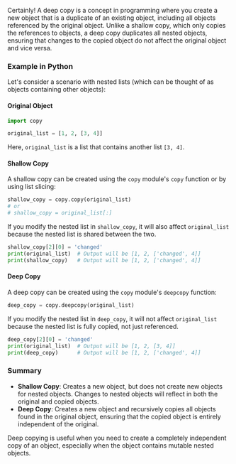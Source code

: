 Certainly! A deep copy is a concept in programming where you create a new object that is a duplicate of an existing object, including all objects referenced by the original object. Unlike a shallow copy, which only copies the references to objects, a deep copy duplicates all nested objects, ensuring that changes to the copied object do not affect the original object and vice versa.

### Example in Python

Let's consider a scenario with nested lists (which can be thought of as objects containing other objects):

#### Original Object

```python
import copy

original_list = [1, 2, [3, 4]]
```

Here, `original_list` is a list that contains another list `[3, 4]`.

#### Shallow Copy

A shallow copy can be created using the `copy` module's `copy` function or by using list slicing:

```python
shallow_copy = copy.copy(original_list)
# or
# shallow_copy = original_list[:]
```

If you modify the nested list in `shallow_copy`, it will also affect `original_list` because the nested list is shared between the two.

```python
shallow_copy[2][0] = 'changed'
print(original_list)  # Output will be [1, 2, ['changed', 4]]
print(shallow_copy)   # Output will be [1, 2, ['changed', 4]]
```

#### Deep Copy

A deep copy can be created using the `copy` module's `deepcopy` function:

```python
deep_copy = copy.deepcopy(original_list)
```

If you modify the nested list in `deep_copy`, it will not affect `original_list` because the nested list is fully copied, not just referenced.

```python
deep_copy[2][0] = 'changed'
print(original_list)  # Output will be [1, 2, [3, 4]]
print(deep_copy)      # Output will be [1, 2, ['changed', 4]]
```

### Summary

- **Shallow Copy**: Creates a new object, but does not create new objects for nested objects. Changes to nested objects will reflect in both the original and copied objects.
- **Deep Copy**: Creates a new object and recursively copies all objects found in the original object, ensuring that the copied object is entirely independent of the original.

Deep copying is useful when you need to create a completely independent copy of an object, especially when the object contains mutable nested objects.